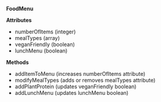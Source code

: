 **FoodMenu**

**Attributes**
* numberOfItems (integer)
* mealTypes (array)
* veganFriendly (boolean)
* lunchMenu (boolean)

**Methods**
* addItemToMenu (increases numberOfItems attribute)
* modifyMealTypes (adds or removes mealTypes attribute)
* addPlantProtein (updates veganFriendly boolean)
* addLunchMenu (updates lunchMenu boolean)
